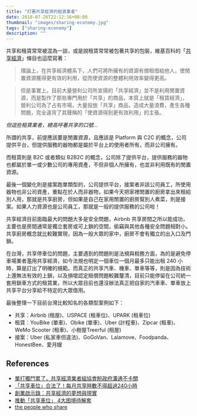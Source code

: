 ```yaml
---
title: "打著共享經濟的租賃業者"
date: 2018-07-26T22:12:16+08:00
thumbnail: "images/sharing-economy.jpg"
tags: ["sharing-economy"]
description: ""
---
```


共享和租賃常常被混為一談，或是說租賃常常被包著共享的包裝，維基百科的「[共享經濟](https://zh.wikipedia.org/wiki/%E5%85%B1%E4%BA%AB%E7%B6%93%E6%BF%9F)」條目也這麼寫著：

> 理論上，在共享經濟體系下，人們可將所擁有的資源有償租借給他人，使閒置資源獲得更有效的利用，從而使資源的整體利用效率變得更高。

> 但是事實上，目前大量營利公司所宣揚的「共享經濟」並不是利用閒置資源，而是製作了那些專門用於「共享」的商品，本質上就是「租賃經濟」，營利公司為了占有市場，大量投放「共享」商品，造成大量浪費，產生各種問題，完全違背了其聲稱的「使資源得到更有效利用」的主張。

*但這些租賃業者，總高呼著共享的口號...*

所謂的共享，前提應該要是閒置資源，且應該是 Platform 與 C2C 的概念，公司提供平台，但提供服務的器物都是屬於平台上的使用者所有，而非公司擁有。

而租賃則是 B2C 或者類似 B2B2C 的概念，公司除了提供平台，提供服務的器物也都屬於單一或少數公司的專用資產，不但非個人所擁有，也並非利用既有的閒置資源。

最後一個變化則是接案跑單類型的，公司提供平台，接案者非該公司員工，所使用器物也非公司資產，重點在於人而非器物，如果今天把家裡閒置的廚房拿出來租給別人用，那就是共享廚房，但如果是自己在家用閒置的廚房幫別人煮菜，則是接案。如果人力資源也是公司員工，那就是一般的提供服務的公司啦！

共享經濟目前面臨最大的問題大多是安全問題，Airbnb 共享房間之所以能成功，主要也是房間通常是獨立套房或可上鎖的空間，偷竊與其他各種安全問題相對小。共享廚房概念就比較難實現，因為一般大眾的家中，廚房不會有獨立的出入口及門鎖。

在台灣，共享停車位的問題，主要遇到的問題則是法規與稅務方面，為的是避免停車場業者濫用共享經濟，如今法規也明定一個車位一個月最多只能出租 240 小時，算是訂出了明確的規範。而真正的共享汽車、機車、單車等等，則是因為技術上還無法有效的上鎖，以及損壞認定賠償問題較難釐清，目前只能停留在公司統一套用鎖車方式的租賃業，所以大眾目前也還沒辦法真正把自家的汽車車、單車放上共享平台分享給不特定的大眾借用。


最後整理一下目前台灣比較知名的各類型案例如下：

* 共享：Airbnb (租屋)、USPACE (租車位)、UPARK (租車位)
* 租賃：YouBike (單車)、Obike (單車)、Uber (計程車)、Zipcar (租車)、WeMo Scooter (租車)、小樹屋Treerful (租屋)
* 接案：Uber (私家車但違法)、GoGoVan、Lalamove、Foodpanda、HonestBee、愛月嫂

## References

* [單打獨鬥累了，共享經濟業者組協會盼政府溝通不卡關](https://www.bnext.com.tw/article/50003/sharing-economy-association-taiwan)
* [「共享車位」合法了！每月共享時數不得超過240小時](http://www.storm.mg/article/467593)
* [創業啟示錄：共享經濟的夢想與現實](http://www.cheers.com.tw/article/article.action?id=5078297&eturec=1&page=1)
* [推動「共享車位」 4大困境待解套](https://udn.com/news/story/7241/3037157)
* [the people who share](http://thepeoplewhoshare.com/sharing-economy-guide/)

